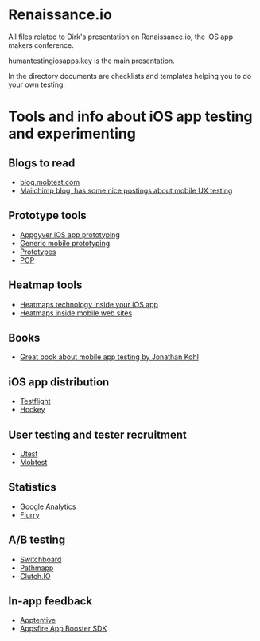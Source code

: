 # Renaissance.io

All files related to Dirk's presentation on Renaissance.io, the iOS app makers conference.

humantestingiosapps.key is the main presentation.

In the directory documents are checklists and templates helping you to do your own testing.

# Tools and info about iOS app testing and experimenting

## Blogs to read
* [blog.mobtest.com](http://blog.mobtest.com)
* [Mailchimp blog, has some nice postings about mobile UX testing](http://blog.mailchimp.com/tag/mobile-research/)

## Prototype tools
* [Appgyver iOS app prototyping](http://www.appgyver.com/)
* [Generic mobile prototyping](http://www.fluidui.com/)
* [Prototypes](http://prototypesapp.com/)
* [POP](https://itunes.apple.com/us/app/pop-prototyping-on-paper/id555647796?mt=8)

## Heatmap tools
* [Heatmaps technology inside your iOS app](https://heatma.ps/)
* [Heatmaps inside mobile web sites](http://heatdata.com/)

## Books
* [Great book about mobile app testing by Jonathan Kohl](http://www.kohl.ca/2012/tap-into-mobile-application-testing-book-now-available-in-beta/)

## iOS app distribution
* [Testflight](https://testflightapp.com/)
* [Hockey](http://hockeyapp.net/)

## User testing and tester recruitment
* [Utest](http://utest.com)
* [Mobtest](http://mobtest.com)

## Statistics
* [Google Analytics](http://www.google.com/analytics/features/mobile.html)
* [Flurry](http://www.flurry.com/)

## A/B testing
* [Switchboard](https://github.com/KeepSafe/Switchboard)
* [Pathmapp](http://pathmapp.com )
* [Clutch.IO](https://clutch.io/)

## In-app feedback
* [Apptentive](http://www.apptentive.com)
* [Appsfire App Booster SDK](http://dashboard.appsfire.com)
